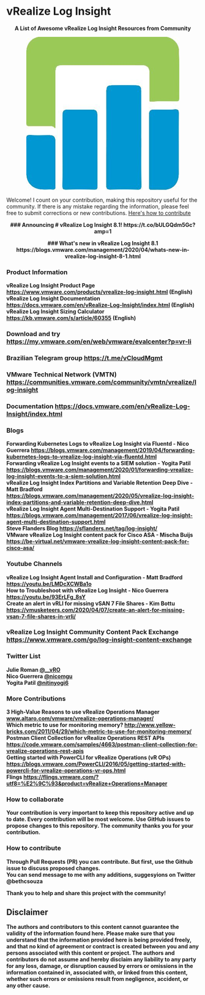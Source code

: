 # vRealize Log Insight

<p align="center"><b>A List of Awesome vRealize Log Insight Resources from Community</b>
   
<p align="center">
   <img src="https://github.com/bethsouza/LogInsight/blob/master/LogInsight.jpg">
</p>

Welcome! I count on your contribution, making this repository useful for the community. If there is any mistake regarding the information, please feel free to submit corrections or new contributions.
[Here's how to contribute](https://github.com/bethsouza/LogInsight/blob/master/contribute.md)

<p align="center"><b> ### Announcing # vRealize Log Insight 8.1! https://t.co/bULGQdm5Gc?amp=1 <br/>
<p align="center"><b> ### What's new in vRealize Log Insight 8.1 https://blogs.vmware.com/management/2020/04/whats-new-in-vrealize-log-insight-8-1.html
   
### Product Information

vRealize Log Insight Product Page https://www.vmware.com/products/vrealize-log-insight.html (English) <br/>
vRealize Log Insight Documentation https://docs.vmware.com/en/vRealize-Log-Insight/index.html (English) <br/>
vRealize Log Insight Sizing Calculator https://kb.vmware.com/s/article/60355  (English) <br/>

### Download and try https://my.vmware.com/en/web/vmware/evalcenter?p=vr-li<br/>
### Brazilian Telegram group https://t.me/vCloudMgmt<br/>
### VMware Technical Network (VMTN) https://communities.vmware.com/community/vmtn/vrealize/log-insight <br/> 
### Documentation https://docs.vmware.com/en/vRealize-Log-Insight/index.html <br/>
### Blogs <br/>
Forwarding Kubernetes Logs to vRealize Log Insight via Fluentd - Nico Guerrera https://blogs.vmware.com/management/2019/04/forwarding-kubernetes-logs-to-vrealize-log-insight-via-fluentd.html <br/>
Forwarding vRealize Log Insight events to a SIEM solution - Yogita Patil https://blogs.vmware.com/management/2020/01/forwarding-vrealize-log-insight-events-to-a-siem-solution.html<br/>
vRealize Log Insight Index Partitions and Variable Retention Deep Dive - Matt Bradford https://blogs.vmware.com/management/2020/05/vrealize-log-insight-index-partitions-and-variable-retention-deep-dive.html<br/>
vRealize Log Insight Agent Multi-Destination Support - Yogita Patil https://blogs.vmware.com/management/2017/06/vrealize-log-insight-agent-multi-destination-support.html<br/>
Steve Flanders Blog https://sflanders.net/tag/log-insight/ <br/>
VMware vRealize Log Insight content pack for Cisco ASA - Mischa Buijs https://be-virtual.net/vmware-vrealize-log-insight-content-pack-for-cisco-asa/ <br/>

### Youtube Channels <br/>
vRealize Log Insight Agent Install and Configuration - Matt Bradford https://youtu.be/LMDcXCWBa1o <br/>
How to Troubleshoot with vRealize Log Insight - Nico Guerrera https://youtu.be/93ErLFg_8sY <br/>
Create an alert in vRLI for missing vSAN 7 File Shares - Kim Bottu https://vmusketeers.com/2020/04/07/create-an-alert-for-missing-vsan-7-file-shares-in-vrli/ <br/>

### vRealize Log Insight Community Content Pack Exchange https://www.vmware.com/go/log-insight-content-exchange <br/>

### Twitter List <br/>
Julie Roman [@__vRO](https://twitter.com/__vRO)<br/> 
Nico Guerrera [@nicomgu](https://twitter.com/nicomgu) <br/>
Yogita Patil [@nitinyogi6](https://twitter.com/nitinyogi6?lang=en)<br/>

### More Contributions<br/>
3 High-Value Reasons to use vRealize Operations Manager www.altaro.com/vmware/vrealize-operations-manager/<br/>
Which metric to use for monitoring memory? http://www.yellow-bricks.com/2011/04/29/which-metric-to-use-for-monitoring-memory/<br/>
Postman Client Collection for vRealize Operations REST APIs https://code.vmware.com/samples/4663/postman-client-collection-for-vrealize-operations-rest-apis<br/>
Getting started with PowerCLI for vRealize Operations (vR OPs) https://blogs.vmware.com/PowerCLI/2016/05/getting-started-with-powercli-for-vrealize-operations-vr-ops.html<br/>
Flings https://flings.vmware.com/?utf8=%E2%9C%93&product=vRealize+Operations+Manager<br/>

### How to collaborate<br/>
Your contribution is very important to keep this repository active and up to date. Every contribution will be most welcome.
Use GitHub issues to propose changes to this repository.
The community thanks you for your contribution.<br/>

### How to contribute<br/>
Through Pull Requests (PR) you can contribute. But first, use the Github issue to discuss proposed changes.<br/>
You can send message to me with any additions, suggesyions on Twitter @bethcsouza

Thank you to help and share this project with the community!<br/>

## Disclaimer<br/>
The authors and contributors to this content cannot guarantee the validity of the information found here. Please make sure that you understand that the information provided here is being provided freely, and that no kind of agreement or contract is created between you and any persons associated with this content or project. The authors and contributors do not assume and hereby disclaim any liability to any party for any loss, damage, or disruption caused by errors or omissions in the information contained in, associated with, or linked from this content, whether such errors or omissions result from negligence, accident, or any other cause.
